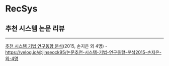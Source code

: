 # RecSys

## 추천 시스템 논문 리뷰
-----------
[추천 시스템 기법 연구동향 분석](https://www.ndsl.kr/ndsl/commons/util/ndslOriginalView.do?dbt=JAKO&cn=JAKO201512053817215&oCn=JAKO201512053817215&pageCode=PG04&journal=NJOU00290657)(2015, 손지은 외 4명) - https://velog.io/@jinseock95/논문추천-시스템-기법-연구동향-분석2015-손지은-외-4명
